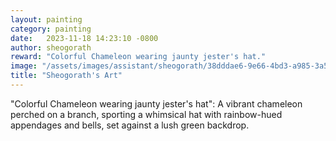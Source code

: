 ```yaml
---
layout: painting
category: painting
date:   2023-11-18 14:23:10 -0800
author: sheogorath
reward: "Colorful Chameleon wearing jaunty jester's hat."
image: "/assets/images/assistant/sheogorath/38dddae6-9e66-4bd3-a985-3a57277103c0.png"
title: "Sheogorath's Art"
---
```

"Colorful Chameleon wearing jaunty jester's hat": A vibrant chameleon perched on a branch, sporting a whimsical hat with rainbow-hued appendages and bells, set against a lush green backdrop.